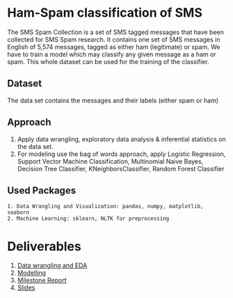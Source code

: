 # Ham-Spam classification of SMS
The SMS Spam Collection is a set of SMS tagged messages that have been collected for SMS Spam
research. It contains one set of SMS messages in English of 5,574 messages, tagged as either ham
(legitimate) or spam.
We have to train a model which may classify any given message as a ham or spam. This whole
dataset can be used for the training of the classifier.

## Dataset
The data set contains the messages and their labels (either spam or ham)

## Approach

1. Apply data wrangling, exploratory data analysis & inferential statistics on the data set.
2. For modeling use the bag of words approach, apply Logistic Regression, Support Vector Machine Classification, Multinomial Naive Bayes, Decision Tree Classifier, KNeighborsClassifier, Random Forest Classifier

## Used Packages

    1. Data Wrangling and Visualization: pandas, numpy, matplotlib, seaborn
    2. Machine Learning: sklearn, NLTK for preprocessing
    
# Deliverables

1. [Data wrangling and EDA](https://github.com/imrahul1/Springboard/blob/master/Capstone%202%20final%20draft/Ham-Spam%20EDA.ipynb)
2. [Modelling](https://github.com/imrahul1/Springboard/blob/master/Capstone%202%20final%20draft/Modelling%20Final.ipynb)
3. [Milestone Report](https://github.com/imrahul1/Springboard/blob/master/Capstone/Report.docx)
4. [Slides](https://github.com/imrahul1/Springboard/blob/master/Capstone%202%20final%20draft/Capstone%202%20Slides.pptx)
